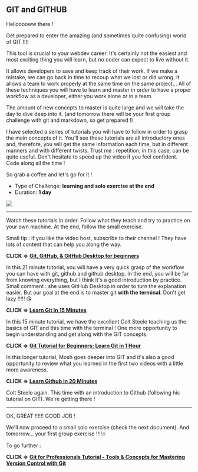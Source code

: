 ## GIT and GITHUB

Hellooooww there !

Get prepared to enter the amazing (and sometimes quite confusing) world of GIT !!!!

This tool is crucial to your webdev career. It's certainly not the easiest and most exciting thing you will learn, but no coder can expect to live without it.

It allows developers to save and keep track of their work. If we make a mistake, we can go back in time to recoup what we lost or did wrong. It allows a team to work properly at the same time on the same project… All of these techniques you will have to learn and master in order to have a proper workflow as a developer, either you work alone or in a team.

The amount of new concepts to master is quite large and we will take the day to dive deep into it. (and tomorrow there will be your first group challenge with git and markdown, so get prepared !)

I have selected a series of tutorials you will have to follow in order to grasp the main concepts of it. You'll see these tutorials are all introductory ones and, therefore, you will get the same information each time, but in different manners and with different twists. Trust me : repetition, in this case, can be quite useful. Don't hesitate to speed up the video if you feel confident. Code along all the time !

So grab a coffee and let's go for it !

- Type of Challenge: **learning and solo exercise at the end**
- Duration: **1 day**

![](https://media.giphy.com/media/NytMLKyiaIh6VH9SPm/giphy.gif)

---

Watch these tutorials in order. Follow what they teach and try to practice on your own machine. At the end, follow the small exercise.

Small tip : if you like the video host, subscribe to their channel ! They have lots of content that can help you along the way.

**CLICK ⇒** [**Git, GitHub, & GitHub Desktop for beginners**](https://www.youtube.com/watch?v=8Dd7KRpKeaE&ab_channel=CoderCoder)

In this 21 minute tutorial, you will have a very quick grasp of the workflow you can have with git, github and github desktop. In the end, you will be far from knowing everything, but I think it's a good introduction by practice. Small comment : she uses GitHub Desktop in order to turn the explanation easier. But our goal at the end is to master git **with the terminal**. Don't get lazy !!!!! 😘

**CLICK ⇒** [**Learn Git In 15 Minutes**](https://www.youtube.com/watch?v=USjZcfj8yxE&ab_channel=ColtSteele)

In this 15 minute tutorial, we have the excellent Colt Steele teaching us the basics of GIT and this time with the terminal ! One more opportunity to begin understanding and get along with the GIT concepts.

**CLICK ⇒** [**Git Tutorial for Beginners: Learn Git in 1 Hour**](https://www.youtube.com/watch?v=8JJ101D3knE&ab_channel=ProgrammingwithMosh)

In this longer tutorial, Mosh goes deeper into GIT and it's also a good opportunity to review what you learned in the first two videos with a little more awareness.

**CLICK ⇒** [**Learn Github in 20 Minutes**](https://www.youtube.com/watch?v=nhNq2kIvi9s&ab_channel=ColtSteele)

Colt Steele again. This time with an introduction to Github (following his tutorial on GIT). We're getting there !

---

OK, GREAT !!!!!! GOOD JOB !

We'll now proceed to a small solo exercise (check the next document). And tomorrow… your first group exercise !!!!🔥

To go further :

**CLICK ⇒** [**Git for Professionals Tutorial - Tools & Concepts for Mastering Version Control with Git**](https://www.youtube.com/watch?v=Uszj_k0DGsg&ab_channel=freeCodeCamp.org)
